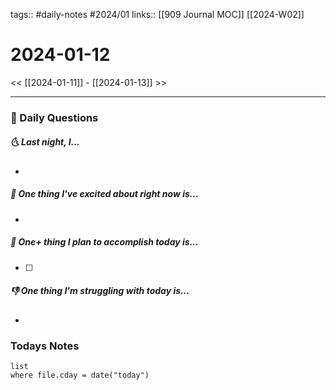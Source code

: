 tags:: #daily-notes #2024/01 
links:: [[909 Journal MOC]] [[2024-W02]]
# 2024-01-12

<< [[2024-01-11]] - [[2024-01-13]] >>

---
### 📅 Daily Questions
##### 🌜 Last night, I...
- 

##### 🙌 One thing I've excited about right now is...
- 

##### 🚀 One+ thing I plan to accomplish today is...
- [ ] 

##### 👎 One thing I'm struggling with today is...
- 

### Todays Notes
```dataview
list 
where file.cday = date("today")
```